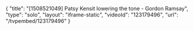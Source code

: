 {
    "title": "[1508521049] Patsy Kensit lowering the tone - Gordon Ramsay",
    "type": "solo",
    "layout": "iframe-static",
    "videoId": "123179496",
    "url": "\/tvpembed\/123179496"
}